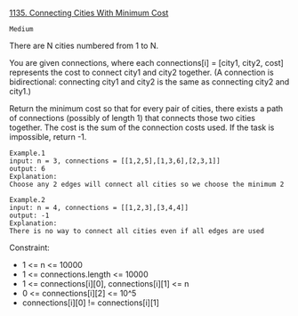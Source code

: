 [1135. Connecting Cities With Minimum Cost](https://leetcode.com/problems/connecting-cities-with-minimum-cost/)

`Medium`

There are N cities numbered from 1 to N.

You are given connections, where each connections[i] = [city1, city2, cost] represents the cost to connect city1 and city2 together. (A connection is bidirectional: connecting city1 and city2 is the same as connecting city2 and city1.)

Return the minimum cost so that for every pair of cities, there exists a path of connections (possibly of length 1) that connects those two cities together. The cost is the sum of the connection costs used. If the task is impossible, return -1.

```
Example.1
input: n = 3, connections = [[1,2,5],[1,3,6],[2,3,1]]
output: 6
Explanation:
Choose any 2 edges will connect all cities so we choose the minimum 2

Example.2
input: n = 4, connections = [[1,2,3],[3,4,4]]
output: -1
Explanation:
There is no way to connect all cities even if all edges are used
```

Constraint:

- 1 <= n <= 10000
- 1 <= connections.length <= 10000
- 1 <= connections[i][0], connections[i][1] <= n
- 0 <= connections[i][2] <= 10^5
- connections[i][0] != connections[i][1]